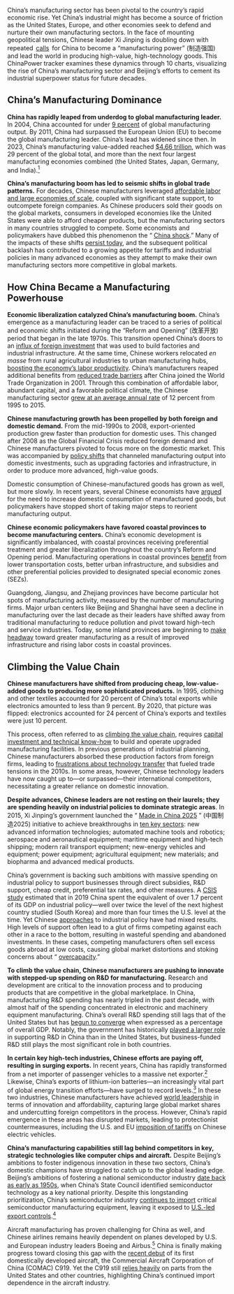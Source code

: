 China’s manufacturing sector has been pivotal to the country’s rapid economic rise. Yet China’s industrial might has become a source of friction as the United States, Europe, and other economies seek to defend and nurture their own manufacturing sectors. In the face of mounting geopolitical tensions, Chinese leader Xi Jinping is doubling down with repeated  [calls](https://www.ndrc.gov.cn/xwdt/ztzl/NEW_srxxgcjjpjjsx/jjsxyjqk/zyjh/dt/202406/t20240613_1386867.html)  for China to become a “manufacturing power” (制造强国) and lead the world in producing high-value, high-technology goods. This ChinaPower tracker examines these dynamics through 10 charts, visualizing the rise of China’s manufacturing sector and Beijing’s efforts to cement its industrial superpower status for future decades.

## China’s Manufacturing Dominance

**China has rapidly leaped from underdog to global manufacturing leader.** In 2004, China accounted for under [9 percent](https://data.worldbank.org/indicator/NV.IND.MANF.CD) of global manufacturing output. By 2011, China had surpassed the European Union (EU) to become the global manufacturing leader. China’s lead has widened since then. In 2023, China’s manufacturing value-added reached [$4.66 trillion](https://databank.worldbank.org/source/world-development-indicators/Series/NV.IND.MANF.KD.ZG), which was 29 percent of the global total, and more than the next four largest manufacturing economies combined (the United States, Japan, Germany, and India).[<sup>1</sup>](https://chinapower.csis.org/tracker/china-manufacturing/#easy-footnote-bottom-1-10735)

  

**China’s manufacturing boom has led to seismic shifts in global trade patterns.** For decades, Chinese manufacturers leveraged [affordable labor and large economies of scale](https://www.brookings.edu/wp-content/uploads/2019/04/9780815737254_ch1.pdf), coupled with significant state support, to outcompete foreign companies. As Chinese producers sold their goods on the global markets, consumers in developed economies like the United States were able to afford cheaper products, but the manufacturing sectors in many countries struggled to compete. Some economists and policymakers have dubbed this phenomenon the “ [China shock](https://www.nber.org/papers/w21906).” Many of the impacts of these shifts [persist today](https://bigdatachina.csis.org/the-china-shock-reevaluating-the-debate/), and the subsequent political backlash has contributed to a growing appetite for tariffs and industrial policies in many advanced economies as they attempt to make their own manufacturing sectors more competitive in global markets.

  

## How China Became a Manufacturing Powerhouse

**Economic liberalization catalyzed China’s manufacturing boom.** China’s emergence as a manufacturing leader can be traced to a series of political and economic shifts initiated during the “Reform and Opening” (改革开放) period that began in the late 1970s. This transition opened China’s doors to an [influx of foreign investment](https://www.aeaweb.org/articles?id=10.1257/jep.26.4.147) that was used to build factories and industrial infrastructure. At the same time, Chinese workers relocated *en masse* from rural agricultural industries to urban manufacturing hubs, [boosting the economy’s labor productivity](https://www.aeaweb.org/articles?id=10.1257/jep.26.4.103). China’s manufacturers reaped additional benefits from [reduced trade barriers](https://www.aeaweb.org/articles?id=10.1257/aer.20121266) after China joined the World Trade Organization in 2001. Through this combination of affordable labor, abundant capital, and a favorable political climate, the Chinese manufacturing sector [grew at an average annual rate](https://data.stats.gov.cn/english/easyquery.htm?cn=C01) of 12 percent from 1995 to 2015.

  

**Chinese manufacturing growth has been propelled by both foreign and domestic demand.** From the mid-1990s to 2008, export-oriented production grew faster than production for domestic uses. This changed after 2008 as the Global Financial Crisis reduced foreign demand and Chinese manufacturers pivoted to focus more on the domestic market. This was accompanied by [policy shifts](https://unctad.org/system/files/official-document/BRI-Project_RP11_en.pdf) that channeled manufacturing output into domestic investments, such as upgrading factories and infrastructure, in order to produce more advanced, high-value goods.

Domestic consumption of Chinese-manufactured goods has grown as well, but more slowly. In recent years, several Chinese economists have [argued](https://www.pekingnology.com/p/these-11-chinese-mainstream-economists) for the need to increase domestic consumption of manufactured goods, but policymakers have stopped short of taking major steps to reorient manufacturing output.

  

**Chinese economic policymakers have favored coastal provinces to become manufacturing centers.** China’s economic development is significantly imbalanced, with coastal provinces receiving preferential treatment and greater liberalization throughout the country’s Reform and Opening period. Manufacturing operations in coastal provinces [benefit](https://www.china-briefing.com/news/chinas-industry-clusters-comprehensive-overview/) from lower transportation costs, better urban infrastructure, and subsidies and other preferential policies provided to designated special economic zones (SEZs).

Guangdong, Jiangsu, and Zhejiang provinces have become particular hot spots of manufacturing activity, measured by the number of manufacturing firms. Major urban centers like Beijing and Shanghai have seen a decline in manufacturing over the last decade as their leaders have shifted away from traditional manufacturing to reduce pollution and pivot toward high-tech and service industries. Today, some inland provinces are beginning to [make headway](https://www.scmp.com/comment/opinion/article/3250312/chinese-companies-are-move-inland-and-southeast-asia) toward greater manufacturing as a result of improved infrastructure and rising labor costs in coastal provinces.

  

## Climbing the Value Chain

**Chinese manufacturers have shifted from producing cheap, low-value-added goods to producing more sophisticated products.** In 1995, clothing and other textiles accounted for 20 percent of China’s total exports while electronics amounted to less than 9 percent. By 2020, that picture was flipped: electronics accounted for 24 percent of China’s exports and textiles were just 10 percent.

This process, often referred to as [climbing the value chain](https://itif.org/publications/2024/09/16/china-is-rapidly-becoming-a-leading-innovator-in-advanced-industries/), requires [capital investment and technical know-how](https://www.hinrichfoundation.com/research/article/fdi/public-policy-considerations-for-climbing-global-value-chains-in-asia/) to build and operate upgraded manufacturing facilities. In previous generations of industrial planning, Chinese manufacturers absorbed these production factors from foreign firms, leading to [frustrations about technology transfer](https://www.csis.org/analysis/rethinking-technology-transfer-policy-toward-china) that fueled trade tensions in the 2010s. In some areas, however, Chinese technology leaders have now caught up to—or surpassed—their international competitors, necessitating a greater reliance on domestic innovation.

  

**Despite advances, Chinese leaders are not resting on their laurels; they are spending heavily on industrial policies to dominate strategic areas**. In 2015, Xi Jinping’s government launched the “ [Made in China 2025](https://www.gov.cn/zhengce/content/2015-05/19/content_9784.htm) ” (中国制造2025) initiative to achieve breakthroughs in [ten key sectors](https://www.csis.org/analysis/made-china-2025): new advanced information technologies; automated machine tools and robotics; aerospace and aeronautical equipment; maritime equipment and high-tech shipping; modern rail transport equipment; new-energy vehicles and equipment; power equipment; agricultural equipment; new materials; and biopharma and advanced medical products.

China’s government is backing such ambitions with massive spending on industrial policy to support businesses through direct subsidies, R&D support, cheap credit, preferential tax rates, and other measures. A [CSIS study](https://www.csis.org/analysis/red-ink-estimating-chinese-industrial-policy-spending-comparative-perspective) estimated that in 2019 China spent the equivalent of over 1.7 percent of its GDP on industrial policy—well over twice the level of the next highest country studied (South Korea) and more than four times the U.S. level at the time. Yet Chinese [approaches](https://bigdatachina.csis.org/wins-and-losses-chinese-industrial-policys-uneven-success/) to industrial policy have had mixed results. High levels of support often lead to a glut of firms competing against each other in a race to the bottom, resulting in wasteful spending and abandoned investments. In these cases, competing manufacturers often sell excess goods abroad at low costs, causing global market distortions and stoking concerns about “ [overcapacity](https://rhg.com/research/overcapacity-at-the-gate/).”

  

**To climb the value chain, Chinese manufacturers are pushing to innovate with stepped-up spending on R&D for manufacturing.** Research and development are critical to the innovation process and to producing products that are competitive in the global marketplace. In China, manufacturing R&D spending has nearly tripled in the past decade, with almost half of the spending concentrated in electronic and machinery equipment manufacturing. China’s overall R&D spending still lags that of the United States but has [begun to converge](https://ncses.nsf.gov/pubs/nsb20246/figure/RD-10) when expressed as a percentage of overall GDP. Notably, the government has historically [played a larger role](https://ncses.nsf.gov/pubs/nsb20246/figure/RD-10) in supporting R&D in China than in the United States, but business-funded R&D still plays the most significant role in both countries.

  

**In certain key high-tech industries, Chinese efforts are paying off, resulting in surging exports.** In recent years, China has rapidly transformed from a net importer of passenger vehicles to a massive net exporter.[<sup>2</sup>](https://chinapower.csis.org/tracker/china-manufacturing/#easy-footnote-bottom-2-10735) Likewise, China’s exports of lithium-ion batteries—an increasingly vital part of global energy transition efforts—have surged to record levels.[<sup>3</sup>](https://chinapower.csis.org/tracker/china-manufacturing/#easy-footnote-bottom-3-10735) In these two industries, Chinese manufacturers have achieved [world leadership](https://itif.org/publications/2024/09/16/china-is-rapidly-becoming-a-leading-innovator-in-advanced-industries/) in terms of innovation and affordability, capturing large global market shares and undercutting foreign competitors in the process. However, China’s rapid emergence in these areas has disrupted markets, leading to protectionist countermeasures, including the U.S. and EU [imposition of tariffs](https://www.csis.org/analysis/unpacking-european-unions-provisional-tariff-hikes-chinese-electric-vehicles) on Chinese electric vehicles.

  

**China’s manufacturing capabilities still lag behind competitors in key, strategic technologies like computer chips and aircraft.** Despite Beijing’s ambitions to foster indigenous innovation in these two sectors, China’s domestic champions have struggled to catch up to the global leading edge. Beijing’s ambitions of fostering a national semiconductor industry [date back as early as 1950s](https://www.usitc.gov/publications/332/journals/chinese_semiconductor_industrial_policy_past_and_present_jice_july_2019.pdf), when China’s State Council identified semiconductor technology as a key national priority. Despite this longstanding prioritization, China’s semiconductor industry [continues to import](https://www.scmp.com/tech/policy/article/3248269/tech-war-china-chip-imports-fall-2023-semiconductors-remain-countrys-largest-item-ahead-crude-oil) critical semiconductor manufacturing equipment, leaving it exposed to [U.S.-led export controls](https://americanaffairsjournal.org/2024/11/the-evolution-of-chinas-semiconductor-industry-under-u-s-export-controls/).[<sup>4</sup>](https://chinapower.csis.org/tracker/china-manufacturing/#easy-footnote-bottom-4-10735)

Aircraft manufacturing has proven challenging for China as well, and Chinese airlines remains heavily dependent on planes developed by U.S. and European industry leaders Boeing and Airbus.[<sup>5</sup>](https://chinapower.csis.org/tracker/china-manufacturing/#easy-footnote-bottom-5-10735) China is finally making progress toward closing this gap with the [recent debut](https://www.reuters.com/business/aerospace-defense/chinas-first-homegrown-airliner-makes-international-debut-singapore-2024-02-18/) of its first domestically developed aircraft, the Commercial Aircraft Corporation of China (COMAC) C919. Yet the C919 still [relies heavily](https://www.csis.org/blogs/trustee-china-hand/chinas-comac-aerospace-minor-leaguer) on parts from the United States and other countries, highlighting China’s continued import dependence in the aircraft industry.